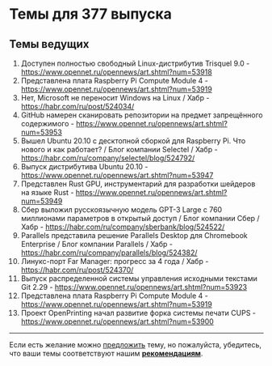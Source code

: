 # Темы для 377 выпуска

## Темы ведущих

1. Доступен полностью свободный Linux-дистрибутив Trisquel 9.0 - https://www.opennet.ru/opennews/art.shtml?num=53918
1. Представлена плата Raspberry Pi Compute Module 4 - https://www.opennet.ru/opennews/art.shtml?num=53919
1. Нет, Microsoft не переносит Windows на Linux / Хабр - https://habr.com/ru/post/524034/
1. GitHub намерен сканировать репозитории на предмет запрещённого содержимого - https://www.opennet.ru/opennews/art.shtml?num=53953
1. Вышел Ubuntu 20.10 с десктопной сборкой для Raspberry Pi. Что нового и как работает? / Блог компании Selectel / Хабр - https://habr.com/ru/company/selectel/blog/524792/
1. Выпуск дистрибутива Ubuntu 20.10 - https://www.opennet.ru/opennews/art.shtml?num=53947
1. Представлен Rust GPU, инструментарий для разработки шейдеров на языке Rust - https://www.opennet.ru/opennews/art.shtml?num=53949
1. Сбер выложил русскоязычную модель GPT-3 Large с 760 миллионами параметров в открытый доступ / Блог компании Сбер / Хабр - https://habr.com/ru/company/sberbank/blog/524522/
1. Parallels представила решение Parallels Desktop для Chromebook Enterprise / Блог компании Parallels / Хабр - https://habr.com/ru/company/parallels/blog/524382/
1. Линукс-порт Far Manager: прогресс за 4 года / Хабр - https://habr.com/ru/post/524370/
1. Выпуск распределенной системы управления исходными текстами Git 2.29 - https://www.opennet.ru/opennews/art.shtml?num=53923
1. Представлена плата Raspberry Pi Compute Module 4 - https://www.opennet.ru/opennews/art.shtml?num=53919
1. Проект OpenPrinting начал развитие форка системы печати CUPS - https://www.opennet.ru/opennews/art.shtml?num=53900

---

Если есть желание можно [предложить](themes_from_listeners.md) тему, но пожалуйста, убедитесь, что ваши темы соответствуют нашим **[рекомендациям](Recommendations_for_the_proposed_topics.md)**.
